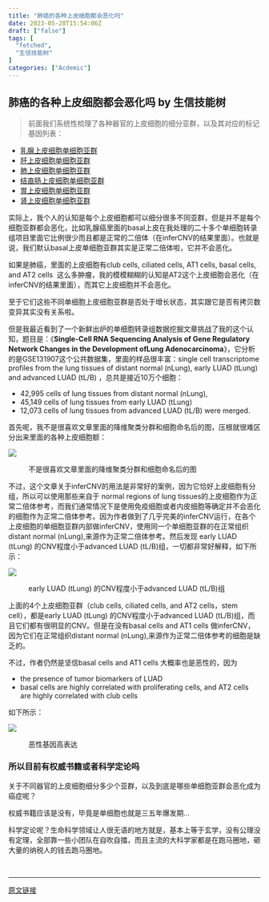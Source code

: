 ```yaml
---
title: "肺癌的各种上皮细胞都会恶化吗"
date: 2023-05-28T15:54:06Z
draft: ["false"]
tags: [
  "fetched",
  "生信技能树"
]
categories: ["Acdemic"]
---
```

肺癌的各种上皮细胞都会恶化吗 by 生信技能树
------
<div><section data-tool="mdnice编辑器" data-website="https://www.mdnice.com"><blockquote data-tool="mdnice编辑器"><p>前面我们系统性梳理了各种器官的上皮细胞的细分亚群，以及其对应的标记基因列表：</p></blockquote><ul data-tool="mdnice编辑器"><li><section><a href="https://mp.weixin.qq.com/s?__biz=MzI1Njk4ODE0MQ==&amp;mid=2247502849&amp;idx=1&amp;sn=07ab747e457553e8d9e05fea707a6333&amp;scene=21#wechat_redirect" data-linktype="2">乳腺上皮细胞单细胞亚群</a></section></li><li><section><a href="https://mp.weixin.qq.com/s?__biz=MzI1Njk4ODE0MQ==&amp;mid=2247502865&amp;idx=1&amp;sn=2863c8d39c6d9dfa5fbf469a64bae99e&amp;scene=21#wechat_redirect" data-linktype="2">肝上皮细胞单细胞亚群</a></section></li><li><section><a href="https://mp.weixin.qq.com/s?__biz=MzI1Njk4ODE0MQ==&amp;mid=2247502834&amp;idx=1&amp;sn=d9877dee08fbb9163705563fd2f299b0&amp;scene=21#wechat_redirect" data-linktype="2">肺上皮细胞单细胞亚群</a></section></li><li><section><a href="https://mp.weixin.qq.com/s?__biz=MzI1Njk4ODE0MQ==&amp;mid=2247502811&amp;idx=1&amp;sn=f6fefa1eb82709769764d2166c2cc06e&amp;scene=21#wechat_redirect" data-linktype="2">结直肠上皮细胞单细胞亚群</a></section></li><li><section><a href="https://mp.weixin.qq.com/s?__biz=MzI1Njk4ODE0MQ==&amp;mid=2247502771&amp;idx=1&amp;sn=deb517f058efe4f7d5f5eb8a37ad9241&amp;scene=21#wechat_redirect" data-linktype="2">胃上皮细胞单细胞亚群</a></section></li><li><section><a href="https://mp.weixin.qq.com/s?__biz=MzI1Njk4ODE0MQ==&amp;mid=2247502753&amp;idx=1&amp;sn=fe2e05e8664a0d86bc8b6c549b4c652d&amp;scene=21#wechat_redirect" data-linktype="2">肾上皮细胞单细胞亚群</a></section></li></ul><p data-tool="mdnice编辑器">实际上，我个人的认知是每个上皮细胞都可以细分很多不同亚群，但是并不是每个细胞亚群都会恶化，比如乳腺癌里面的basal上皮在我处理的二十多个单细胞转录组项目里面它比例很少而且都是正常的二倍体（在inferCNV的结果里面）。也就是说，我们默认basal上皮单细胞亚群其实是正常二倍体啦，它并不会恶化。</p><p data-tool="mdnice编辑器">如果是肺癌，里面的上皮细胞有club cells, ciliated cells, AT1 cells, basal cells, and AT2 cells  这么多肿瘤，我的模模糊糊的认知是AT2这个上皮细胞会恶化（在inferCNV的结果里面），而其它上皮细胞并不会恶化。</p><p data-tool="mdnice编辑器">至于它们这些不同单细胞上皮细胞亚群是否处于增长状态，其实跟它是否有拷贝数变异其实没有关系啦。</p><p data-tool="mdnice编辑器">但是我最近看到了一个新鲜出炉的单细胞转录组数据挖掘文章挑战了我的这个认知，题目是：《<strong>Single-Cell RNA Sequencing Analysis of Gene Regulatory Network Changes in the Development ofLung Adenocarcinoma</strong>》，它分析的是GSE131907这个公共数据集，里面的样品很丰富：single cell transcriptome profiles from the lung tissues of distant normal (nLung), early LUAD (tLung) and advanced LUAD (tL/B) ，总共是接近10万个细胞：</p><ul data-tool="mdnice编辑器"><li><section>42,995 cells of lung tissues from distant normal (nLung),</section></li><li><section>45,149 cells of lung tissues from early LUAD (tLung)</section></li><li><section>12,073 cells of lung tissues from advanced LUAD (tL/B) were merged.</section></li></ul><p data-tool="mdnice编辑器">首先呢，我不是很喜欢文章里面的降维聚类分群和细胞命名后的图，压根就很难区分出来里面的各种上皮细胞额：</p><p><img data-galleryid="" data-ratio="1.365949119373777" data-s="300,640" data-src="https://mmbiz.qpic.cn/mmbiz_png/cZNhZQ6j4wzpCKEEUuS6ts5cmUBmySTaKHsicmvKBAKOvq3nF8xMOtdx6Ibt8Ypz2dxlVg1OrW89PEzEUDaqOfw/640?wx_fmt=png" data-type="png" data-w="1022" src="https://mmbiz.qpic.cn/mmbiz_png/cZNhZQ6j4wzpCKEEUuS6ts5cmUBmySTaKHsicmvKBAKOvq3nF8xMOtdx6Ibt8Ypz2dxlVg1OrW89PEzEUDaqOfw/640?wx_fmt=png"></p><figure data-tool="mdnice编辑器"><figcaption>不是很喜欢文章里面的降维聚类分群和细胞命名后的图</figcaption></figure><p data-tool="mdnice编辑器">不过，这个文章关于inferCNV的用法是非常好的案例，因为它恰好上皮细胞有分组，所以可以使用那些来自于 normal regions of lung tissues的上皮细胞作为正常二倍体参考，而我们通常情况下是使用免疫细胞或者内皮细胞等确定并不会恶化的细胞作为正常二倍体参考。因为作者做到了几乎完美的inferCNV运行，在各个上皮细胞的单细胞亚群内部做inferCNV，使用同一个单细胞亚群的在正常组织distant normal (nLung),来源作为正常二倍体参考。然后发现 early LUAD (tLung) 的CNV程度小于advanced LUAD (tL/B)组，一切都非常好解释，如下所示：</p><p><img data-galleryid="" data-ratio="0.8068057080131723" data-s="300,640" data-src="https://mmbiz.qpic.cn/mmbiz_png/cZNhZQ6j4wzpCKEEUuS6ts5cmUBmySTarvO7x0nKKNGOoziaYVDrHUKsMmoxb30SET2icrpMCuxb3VHwkrPzpI0g/640?wx_fmt=png" data-type="png" data-w="1822" src="https://mmbiz.qpic.cn/mmbiz_png/cZNhZQ6j4wzpCKEEUuS6ts5cmUBmySTarvO7x0nKKNGOoziaYVDrHUKsMmoxb30SET2icrpMCuxb3VHwkrPzpI0g/640?wx_fmt=png"></p><figure data-tool="mdnice编辑器"><figcaption>early LUAD (tLung) 的CNV程度小于advanced LUAD (tL/B)组</figcaption></figure><p data-tool="mdnice编辑器">上面的4个上皮细胞亚群（club cells, ciliated cells, and AT2 cells，stem cell），都是early LUAD (tLung) 的CNV程度小于advanced LUAD (tL/B)组，而且它们都有很明显的CNV。但是在没有basal cells and AT1 cells 做inferCNV，因为它们在正常组织distant normal (nLung),来源作为正常二倍体参考的细胞是缺乏的。</p><p data-tool="mdnice编辑器">不过，作者仍然是坚信basal cells and AT1 cells 大概率也是恶性的，因为</p><ul data-tool="mdnice编辑器"><li><section>the presence of tumor biomarkers of LUAD</section></li><li><section>basal cells are highly correlated with proliferating cells, and AT2 cells are highly correlated with club cells</section></li></ul><p data-tool="mdnice编辑器">如下所示：</p><p><img data-galleryid="" data-ratio="0.3657957244655582" data-s="300,640" data-src="https://mmbiz.qpic.cn/mmbiz_png/cZNhZQ6j4wzpCKEEUuS6ts5cmUBmySTaHsh3w0eSWUMjqibct2fATKNBQru92Okzic2nhKCicB8qVhpwGgjibYWsvQ/640?wx_fmt=png" data-type="png" data-w="2526" src="https://mmbiz.qpic.cn/mmbiz_png/cZNhZQ6j4wzpCKEEUuS6ts5cmUBmySTaHsh3w0eSWUMjqibct2fATKNBQru92Okzic2nhKCicB8qVhpwGgjibYWsvQ/640?wx_fmt=png"></p><figure data-tool="mdnice编辑器"><figcaption>恶性基因高表达</figcaption></figure><h3 data-tool="mdnice编辑器"><span></span><span>所以目前有权威书籍或者科学定论吗</span><span></span></h3><p data-tool="mdnice编辑器">关于不同器官的上皮细胞细分多少个亚群，以及到底是哪些单细胞亚群会恶化成为癌症呢？</p><p data-tool="mdnice编辑器">权威书籍应该是没有，毕竟是单细胞也就是三五年爆发期...</p><p data-tool="mdnice编辑器">科学定论呢？生命科学领域让人很无语的地方就是，基本上等于玄学，没有公理没有定理，全部靠一些小团队在自吹自擂，而且主流的大科学家都是在跑马圈地，砸大量的纳税人的钱去跑马圈地。</p></section><p><br></p><p><mp-style-type data-value="3"></mp-style-type></p></div>  
<hr>
<a href="https://mp.weixin.qq.com/s/C7r1HK5u_3SGKo9ud_6VQw",target="_blank" rel="noopener noreferrer">原文链接</a>
